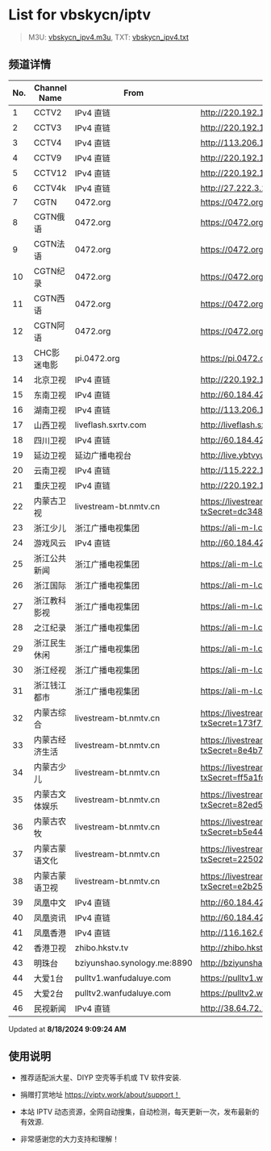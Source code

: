 # List for **vbskycn/iptv**

> M3U: [vbskycn_ipv4.m3u](./vbskycn_ipv4.m3u ), TXT: [vbskycn_ipv4.txt](./txt/vbskycn_ipv4.txt )

## 频道详情

| No. | Channel Name | From | Source |
| --- | ------------ | ---- | ------ |
| 1 | CCTV2 | IPv4 直链 | <http://220.192.1.236:8008/udp/225.0.4.132:7980> |
| 2 | CCTV3 | IPv4 直链 | <http://220.192.1.236:8008/udp/225.0.4.142:7980> |
| 3 | CCTV4 | IPv4 直链 | <http://113.206.114.32:4000/udp/225.0.4.176:7980> |
| 4 | CCTV9 | IPv4 直链 | <http://220.192.1.236:8008/udp/225.0.4.131:7980> |
| 5 | CCTV12 | IPv4 直链 | <http://220.192.1.236:8008/udp/225.0.4.129:7980> |
| 6 | CCTV4k | IPv4 直链 | <http://27.222.3.214/liveali-tp4k.cctv.cn/live/4K10M.stream/playlist.m3u8> |
| 7 | CGTN | 0472.org | <https://0472.org/hls/cgtn.m3u8> |
| 8 | CGTN俄语 | 0472.org | <https://0472.org/hls/cgtne.m3u8> |
| 9 | CGTN法语 | 0472.org | <https://0472.org/hls/cgtnf.m3u8> |
| 10 | CGTN纪录 | 0472.org | <https://0472.org/hls/cgtnd.m3u8> |
| 11 | CGTN西语 | 0472.org | <https://0472.org/hls/cgtnx.m3u8> |
| 12 | CGTN阿语 | 0472.org | <https://0472.org/hls/cgtna.m3u8> |
| 13 | CHC影迷电影 | pi.0472.org | <https://pi.0472.org/chc/ym.m3u8> |
| 14 | 北京卫视 | IPv4 直链 | <http://220.192.1.236:8008/udp/225.0.4.78:7980> |
| 15 | 东南卫视 | IPv4 直链 | <http://60.184.42.82:8881/udp/233.50.201.146:5140> |
| 16 | 湖南卫视 | IPv4 直链 | <http://113.206.114.32:4000/udp/225.0.4.75:7980> |
| 17 | 山西卫视 | liveflash.sxrtv.com | <http://liveflash.sxrtv.com/live/sxwshd.m3u8?sub_m3u8=true&edge_slice=true> |
| 18 | 四川卫视 | IPv4 直链 | <http://60.184.42.82:8881/udp/233.50.200.118:5140> |
| 19 | 延边卫视 | 延边广播电视台 | <http://live.ybtvyun.com/video/s10006-44f040627ca1/index.m3u8> |
| 20 | 云南卫视 | IPv4 直链 | <http://115.222.143.106:8808/udp/233.50.200.115:5140> |
| 21 | 重庆卫视 | IPv4 直链 | <http://220.192.1.236:8008/udp/225.0.4.187:7980> |
| 22 | 内蒙古卫视 | livestream-bt.nmtv.cn | <https://livestream-bt.nmtv.cn/nmtv/2314general.m3u8?txSecret=dc348a27bd36fe1bd63562af5e7269ea&txTime=771EF880> |
| 23 | 浙江少儿 | 浙江广播电视集团 | <https://ali-m-l.cztv.com/channels/lantian/channel008/1080p.m3u8> |
| 24 | 游戏风云 | IPv4 直链 | <http://60.184.42.82:8881/udp/233.50.200.14:5140> |
| 25 | 浙江公共新闻 | 浙江广播电视集团 | <https://ali-m-l.cztv.com/channels/lantian/channel007/1080p.m3u8> |
| 26 | 浙江国际 | 浙江广播电视集团 | <https://ali-m-l.cztv.com/channels/lantian/channel010/1080p.m3u8> |
| 27 | 浙江教科影视 | 浙江广播电视集团 | <https://ali-m-l.cztv.com/channels/lantian/channel004/1080p.m3u8> |
| 28 | 之江纪录 | 浙江广播电视集团 | <https://ali-m-l.cztv.com/channels/lantian/channel012/1080p.m3u8> |
| 29 | 浙江民生休闲 | 浙江广播电视集团 | <https://ali-m-l.cztv.com/channels/lantian/channel006/1080p.m3u8> |
| 30 | 浙江经视 | 浙江广播电视集团 | <https://ali-m-l.cztv.com/channels/lantian/channel003/1080p.m3u8> |
| 31 | 浙江钱江都市 | 浙江广播电视集团 | <https://ali-m-l.cztv.com/channels/lantian/channel002/1080p.m3u8> |
| 32 | 内蒙古综合 | livestream-bt.nmtv.cn | <https://livestream-bt.nmtv.cn/nmtv/2316general.m3u8?txSecret=173f71025a2de64458989cfb281a0a37&txTime=771E8800> |
| 33 | 内蒙古经济生活 | livestream-bt.nmtv.cn | <https://livestream-bt.nmtv.cn/nmtv/2317general.m3u8?txSecret=8e4b7cf6a2c8a75f74aef1a8a07cef43&txTime=771E8800> |
| 34 | 内蒙古少儿 | livestream-bt.nmtv.cn | <https://livestream-bt.nmtv.cn/nmtv/2318general.m3u8?txSecret=ff5a1fd70ea228ee35b0d29895f37c56&txTime=771E8800> |
| 35 | 内蒙古文体娱乐 | livestream-bt.nmtv.cn | <https://livestream-bt.nmtv.cn/nmtv/2319general.m3u8?txSecret=82ed51a2a4cbf85b62fec8ef2bfe4529&txTime=771E8800> |
| 36 | 内蒙古农牧 | livestream-bt.nmtv.cn | <https://livestream-bt.nmtv.cn/nmtv/2320general.m3u8?txSecret=b5e44fcd9473993661f17746112ad1b7&txTime=771E8800> |
| 37 | 内蒙古蒙语文化 | livestream-bt.nmtv.cn | <https://livestream-bt.nmtv.cn/nmtv/2321general.m3u8?txSecret=2250268a1d326dbbc4cbf0ba32649ca5&txTime=771E8800> |
| 38 | 内蒙古蒙语卫视 | livestream-bt.nmtv.cn | <https://livestream-bt.nmtv.cn/nmtv/2315general.m3u8?txSecret=e2b255285dd119a92c8aa5cdf00f8b84&txTime=771EF880> |
| 39 | 凤凰中文 | IPv4 直链 | <http://60.184.42.82:8881/udp/233.50.200.42:5140> |
| 40 | 凤凰资讯 | IPv4 直链 | <http://60.184.42.121:8881/udp/233.50.200.192:5140> |
| 41 | 凤凰香港 | IPv4 直链 | <http://116.162.6.192/1.v.smtcdns.net/qctv.fengshows.cn/live/0701phk72.m3u8> |
| 42 | 香港卫视 | zhibo.hkstv.tv | <http://zhibo.hkstv.tv/livestream/mutfysrq/playlist.m3u8> |
| 43 | 明珠台 | bziyunshao.synology.me:8890 | <http://bziyunshao.synology.me:8890/bysid/2> |
| 44 | 大爱1台 | pulltv1.wanfudaluye.com | <https://pulltv1.wanfudaluye.com/live/tv1.m3u8> |
| 45 | 大爱2台 | pulltv2.wanfudaluye.com | <https://pulltv2.wanfudaluye.com/live/tv2.m3u8> |
| 46 | 民视新闻 | IPv4 直链 | <http://38.64.72.148:80/hls/modn/list/4012/chunklist1.m3u8> |

Updated at **8/18/2024 9:09:24 AM**

## 使用说明

- 推荐适配派大星、DIYP 空壳等手机或 TV 软件安装.

- 捐赠打赏地址 <https://viptv.work/about/support！>

- 本站 IPTV 动态资源，全网自动搜集，自动检测，每天更新一次，发布最新的有效源.

- 非常感谢您的大力支持和理解！
